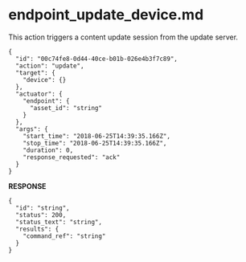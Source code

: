 
# endpoint_update_device.md

This action triggers a content update session from the update server.

```
{
  "id": "00c74fe8-0d44-40ce-b01b-026e4b3f7c89",
  "action": "update",
  "target": {
    "device": {}
  },
  "actuator": {
    "endpoint": {
      "asset_id": "string"
    }
  },
  "args": {
    "start_time": "2018-06-25T14:39:35.166Z",
    "stop_time": "2018-06-25T14:39:35.166Z",
    "duration": 0,
    "response_requested": "ack"
  }
}
```

**RESPONSE**

```
{
  "id": "string",
  "status": 200,
  "status_text": "string",
  "results": {
    "command_ref": "string"
  }
}
```